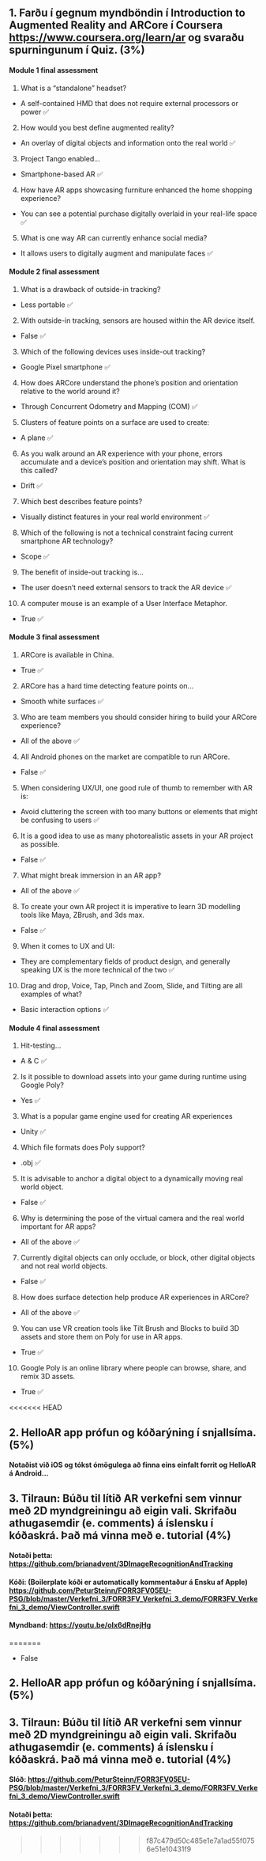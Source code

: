 ## 1. Farðu í gegnum myndböndin í Introduction to Augmented Reality and ARCore í Coursera https://www.coursera.org/learn/ar og svaraðu spurningunum í Quiz. (3%)


#### Module 1 final assessment

1. What is a “standalone” headset?

  * A self-contained HMD that does not require external processors or power ✅

2. How would you best define augmented reality?

  * An overlay of digital objects and information onto the real world ✅

3. Project Tango enabled...

  * Smartphone-based AR ✅

4. How have AR apps showcasing furniture enhanced the home shopping experience?

  * You can see a potential purchase digitally overlaid in your real-life space ✅

5. What is one way AR can currently enhance social media?

  * It allows users to digitally augment and manipulate faces ✅

#### Module 2 final assessment

1. What is a drawback of outside-in tracking?

  * Less portable ✅

2. With outside-in tracking, sensors are housed within the AR device itself.

  * False ✅

3. Which of the following devices uses inside-out tracking?

  * Google Pixel smartphone ✅

4. How does ARCore understand the phone’s position and orientation relative to the world around it?

  * Through Concurrent Odometry and Mapping (COM) ✅

5. Clusters of feature points on a surface are used to create:

  * A plane ✅

6. As you walk around an AR experience with your phone, errors accumulate and a device’s position and orientation may shift. What is this called?

  * Drift ✅

7. Which best describes feature points?

  * Visually distinct features in your real world environment ✅

8. Which of the following is not a technical constraint facing current smartphone AR technology?

  * Scope ✅

9. The benefit of inside-out tracking is…

  * The user doesn’t need external sensors to track the AR device ✅

10. A computer mouse is an example of a User Interface Metaphor.

  * True ✅

#### Module 3 final assessment

1. ARCore is available in China.

  * True ✅

2. ARCore has a hard time detecting feature points on...

  * Smooth white surfaces ✅

3. Who are team members you should consider hiring to build your ARCore experience?

  * All of the above ✅

4. All Android phones on the market are compatible to run ARCore.

  * False ✅

5. When considering UX/UI, one good rule of thumb to remember with AR is:

  * Avoid cluttering the screen with too many buttons or elements that might be confusing to users ✅

6. It is a good idea to use as many photorealistic assets in your AR project as possible.

  * False ✅

7. What might break immersion in an AR app?

  * All of the above ✅

8. To create your own AR project it is imperative to learn 3D modelling tools like Maya, ZBrush, and 3ds max.

  * False ✅

9. When it comes to UX and UI:

  * They are complementary fields of product design, and generally speaking UX is the more technical of the two ✅

10. Drag and drop, Voice, Tap, Pinch and Zoom, Slide, and Tilting are all examples of what?

  * Basic interaction options ✅

#### Module 4 final assessment

1. Hit-testing…

  * A & C ✅

2. Is it possible to download assets into your game during runtime using Google Poly?

  * Yes ✅

3. What is a popular game engine used for creating AR experiences

  * Unity ✅

4. Which file formats does Poly support?

  * .obj ✅

5. It is advisable to anchor a digital object to a dynamically moving real world object.

  * False ✅

6. Why is determining the pose of the virtual camera and the real world important for AR apps?

  * All of the above ✅

7. Currently digital objects can only occlude, or block, other digital objects and not real world objects.

  * False ✅

8. How does surface detection help produce AR experiences in ARCore?

  * All of the above ✅

9. You can use VR creation tools like Tilt Brush and Blocks to build 3D assets and store them on Poly for use in AR apps.

  * True ✅

10. Google Poly is an online library where people can browse, share, and remix 3D assets.

  * True ✅

<<<<<<< HEAD
## 2. HelloAR app prófun og kóðarýning í snjallsíma. (5%)

#### Notaðist við iOS og tókst ómögulega að finna eins einfalt forrit og HelloAR á Android...

## 3. Tilraun: Búðu til lítið AR verkefni sem vinnur með 2D myndgreiningu að eigin vali. Skrifaðu athugasemdir (e. comments) á íslensku í kóðaskrá. Það má vinna með e. tutorial (4%)

#### Notaði þetta: https://github.com/brianadvent/3DImageRecognitionAndTracking

#### Kóði: (Boilerplate kóði er automatically kommentaður á Ensku af Apple) https://github.com/PeturSteinn/FORR3FV05EU-PSG/blob/master/Verkefni_3/FORR3FV_Verkefni_3_demo/FORR3FV_Verkefni_3_demo/ViewController.swift 

#### Myndband: https://youtu.be/oIx6dRnejHg
=======
  * False

## 2. HelloAR app prófun og kóðarýning í snjallsíma. (5%)

## 3. Tilraun: Búðu til lítið AR verkefni sem vinnur með 2D myndgreiningu að eigin vali. Skrifaðu athugasemdir (e. comments) á íslensku í kóðaskrá. Það má vinna með e. tutorial (4%)

#### Slóð: https://github.com/PeturSteinn/FORR3FV05EU-PSG/blob/master/Verkefni_3/FORR3FV_Verkefni_3_demo/FORR3FV_Verkefni_3_demo/ViewController.swift
#### Notaði þetta: https://github.com/brianadvent/3DImageRecognitionAndTracking
>>>>>>> f87c479d50c485e1e7a1ad55f0756e51e10431f9
